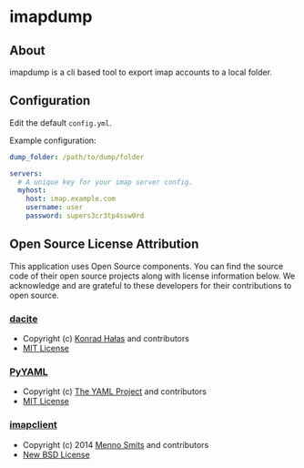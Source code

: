 # imapdump

## About
imapdump is a cli based tool to export imap accounts to a local folder.

## Configuration
Edit the default `config.yml`.

Example configuration:
```yaml
dump_folder: /path/to/dump/folder

servers:
  # A unique key for your imap server config.
  myhost:
    host: imap.example.com
    username: user
    password: supers3cr3tp4ssw0rd
```

## Open Source License Attribution

This application uses Open Source components. You can find the source code of their open source projects along with license information below. We acknowledge and are grateful to these developers for their contributions to open source.
### [dacite](https://github.com/konradhalas/dacite)
- Copyright (c) [Konrad Hałas](https://github.com/konradhalas) and contributors
- [MIT License](https://github.com/konradhalas/dacite/blob/master/LICENSE)

### [PyYAML](https://pyyaml.org/)
- Copyright (c) [The YAML Project](https://github.com/yaml) and contributors
- [MIT License](https://github.com/yaml/pyyaml/blob/main/LICENSE)

### [imapclient](https://github.com/mjs/imapclient/)
- Copyright (c) 2014 [Menno Smits](https://github.com/mjs) and contributors
- [New BSD License](https://github.com/mjs/imapclient/blob/master/COPYING)
